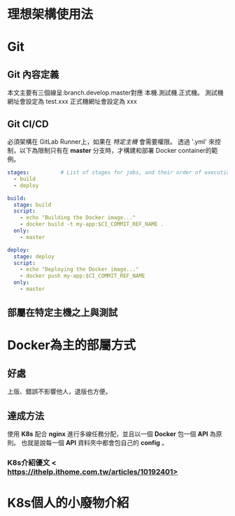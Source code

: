 # 理想架構使用法

# Git
  ## Git 內容定義
  本文主要有三個線呈:branch.develop.master對應 本機.測試機.正式機。
  測試機網址會設定為 test.xxx
  正式機網址會設定為 xxx
  
  ## Git CI/CD
  必須架構在 GitLab Runner上，如果在 *特定主機* 會需要權限。
  透過 '.yml' 來控制，以下為限制只有在 **master** 分支時，才構建和部署 Docker container的範例。
  ```yml
  stages:          # List of stages for jobs, and their order of execution
    - build
    - deploy
  
  build:
    stage: build
    script:
      - echo "Building the Docker image..."
      - docker build -t my-app:$CI_COMMIT_REF_NAME .
    only:
      - master
  
  deploy:
    stage: deploy
    script:
      - echo "Deploying the Docker image..."
      - docker push my-app:$CI_COMMIT_REF_NAME
    only:
      - master
  ```

  ## 部屬在特定主機之上與測試

# Docker為主的部屬方式
  ## 好處
  上版、錯誤不影響他人，退版也方便。

  ## 達成方法
  使用 **K8s** 配合 **nginx** 進行多線任務分配，並且以一個 **Docker** 包一個 **API** 為原則。
  也就是說每一個 **API** 資料夾中都會包自己的 **config** 。

  ### K8s介紹優文 < https://ithelp.ithome.com.tw/articles/10192401>  
  
# K8s個人的小廢物介紹
